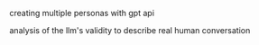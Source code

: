 creating multiple personas with gpt api

analysis of the llm's validity to describe real human conversation
